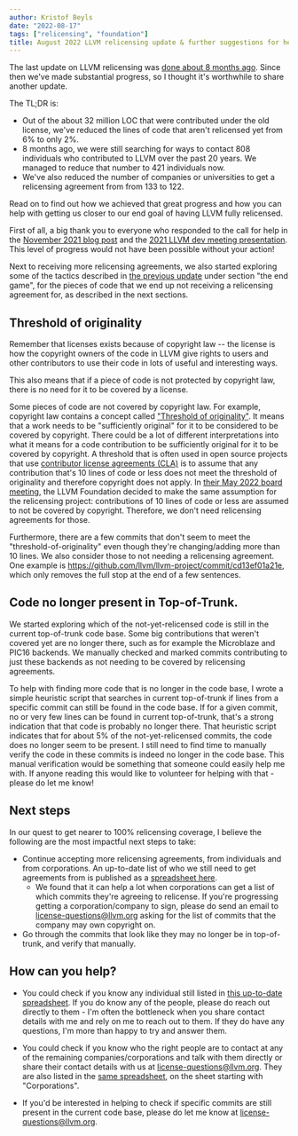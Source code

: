 ```yaml
---
author: Kristof Beyls
date: "2022-08-17"
tags: ["relicensing", "foundation"]
title: August 2022 LLVM relicensing update & further suggestions for help
---
```


The last update on LLVM relicensing was [done about 8 months
ago](https://blog.llvm.org/posts/2021-11-18-relicensing-update/). Since then
we've made substantial progress, so I thought it's worthwhile to share another
update.

The TL;DR is:
* Out of the about 32 million LOC that were contributed under the old license,
  we've reduced the lines of code that aren't relicensed yet from 6% to only
  2%.
* 8 months ago, we were still searching for ways to contact 808 individuals who
  contributed to LLVM over the past 20 years. We managed to reduce that number
  to 421 individuals now.
* We've also reduced the number of companies or universities to get a relicensing
  agreement from from 133 to 122.

Read on to find out how we achieved that great progress and how you can help
with getting us closer to our end goal of having LLVM fully relicensed.

First of all, a big thank you to everyone who responded to the call for help in
the [November 2021 blog
post](https://blog.llvm.org/posts/2021-11-18-relicensing-update/) and the [2021
LLVM dev meeting presentation](https://www.youtube.com/watch?v=aAFDfhD-jDs).
This level of progress would not have been possible without your action!
    
Next to receiving more relicensing agreements, we also started exploring some
of the tactics described in [the previous
update](https://discourse.llvm.org/t/board-meeting-minutes-may-2022/63628)
under section "the end game", for the pieces of code that we end up not
receiving a relicensing agreement for, as described in the next sections.
   
## Threshold of originality
 
Remember that licenses exists because of copyright law -- the license is how
the copyright owners of the code in LLVM give rights to users and other
contributors to use their code in lots of useful and interesting ways.

This also means that if a piece of code is not protected by copyright law,
there is no need for it to be covered by a license.

Some pieces of code are not covered by copyright law.  For example, copyright
law contains a concept called ["Threshold of
originality"](https://en.wikipedia.org/wiki/Threshold_of_originality). It means
that a work needs to be "sufficiently original" for it to be considered to be
covered by copyright.  There could be a lot of different interpretations into
what it means for a code contribution to be sufficiently original for it to be
covered by copyright.  A threshold that is often used in open source projects
that use [contributor license agreements
(CLA)](https://en.wikipedia.org/wiki/Contributor_License_Agreement) is to
assume that any contribution that's 10 lines of code or less does not meet the
threshold of originality and therefore copyright does not apply. In [their May
2022 board
meeting](https://discourse.llvm.org/t/board-meeting-minutes-may-2022/63628),
the LLVM Foundation decided to make the same assumption for the relicensing
project: contributions of 10 lines of code or less are assumed to not be
covered by copyright.
Therefore, we don't need relicensing agreements for those.

Furthermore, there are a few commits that don't seem to meet the
"threshold-of-originality" even though they're changing/adding more than 10
lines. We also consider those to not needing a relicensing agreement. One
example is https://github.com/llvm/llvm-project/commit/cd13ef01a21e, which only
removes the full stop at the end of a few sentences.
    
## Code no longer present in Top-of-Trunk.

We started exploring which of the not-yet-relicensed code is still in the
current top-of-trunk code base. Some big contributions that weren't covered yet
are no longer there, such as for example the Microblaze and PIC16 backends. We
manually checked and marked commits contributing to just these backends as not
needing to be covered by relicensing agreements.

To help with finding more code that is no longer in the code base, I wrote a
simple heuristic script that searches in current top-of-trunk if lines from a
specific commit can still be found in the code base. If for a given commit, no
or very few lines can be found in current top-of-trunk, that's a strong
indication that that code is probably no longer there. That heuristic script
indicates that for about 5% of the not-yet-relicensed commits, the code does no
longer seem to be present. I still need to find time to manually verify the
code in these commits is indeed no longer in the code base.  This manual
verification would be something that someone could easily help me with. If
anyone reading this would like to volunteer for helping with that - please do
let me know!

## Next steps

In our quest to get nearer to 100% relicensing coverage, I believe the
following are the most impactful next steps to take:

- Continue accepting more relicensing agreements, from individuals and from
  corporations. An up-to-date list of who we still need to get agreements from
  is published as a [spreadsheet here](https://docs.google.com/spreadsheets/d/18_0Hog_eSwES8lKwf7WJal3yBwwcYfvPu1yCfZnTcek/edit?usp=sharing).
  - We found that it can help a lot when corporations can get a list of which
    commits they're agreeing to relicense. If you're progressing getting a
    corporation/company to sign, please do send an email to
    license-questions@llvm.org asking for the list of commits that the company
    may own copyright on.
- Go through the commits that look like they may no longer be in top-of-trunk,
  and verify that manually.

## How can you help?

- You could check if you know any individual still listed in
  [this up-to-date spreadsheet](https://docs.google.com/spreadsheets/d/18_0Hog_eSwES8lKwf7WJal3yBwwcYfvPu1yCfZnTcek/edit?usp=sharing).
  If you do know any of the people, please do reach out directly to them - I'm
  often the bottleneck when you share contact details with me and rely on me to
  reach out to them. If they do have any questions, I'm more than happy to try
  and answer them.
- You could check if you know who the right people are to contact at any of the
  remaining companies/corporations and talk with them directly or share their
  contact details with us at license-questions@llvm.org. They are also listed
  in the [same
spreadsheet](https://docs.google.com/spreadsheets/d/18_0Hog_eSwES8lKwf7WJal3yBwwcYfvPu1yCfZnTcek/edit?usp=sharing),
  on the sheet starting with "Corporations".

- If you'd be interested in helping to check if specific commits are still
  present in the current code base, please do let me know at
  license-questions@llvm.org.

